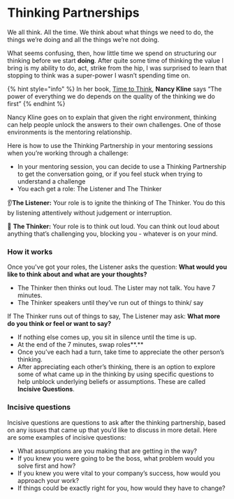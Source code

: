 # Thinking Partnerships

We all think. All the time. We think about what things we need to do, the things we’re doing and all the things we’re not doing.

What seems confusing, then, how little time we spend on structuring our thinking before we start **doing**. After quite some time of thinking the value I bring is my ability to do, act, strike from the hip, I was surprised to learn that stopping to think was a super-power I wasn’t spending time on.

{% hint style="info" %}
In her book, [Time to Think](https://www.goodreads.com/book/show/1020273.Time\_to\_Think), **Nancy Kline** says “The power of everything we do depends on the quality of the thinking we do first”
{% endhint %}

Nancy Kline goes on to explain that given the right environment, thinking can help people unlock the answers to their own challenges. One of those environments is the mentoring relationship.

Here is how to use the Thinking Partnership in your mentoring sessions when you’re working through a challenge:

* In your mentoring session, you can decide to use a Thinking Partnership to get the conversation going, or if you feel stuck when trying to understand a challenge&#x20;
* You each get a role: The Listener and The Thinker

👂**The Listener:** Your role is to ignite the thinking of The Thinker. You do this by listening attentively without judgement or interruption.

💭 **The Thinker:** Your role is to think out loud. You can think out loud about anything that’s challenging you, blocking you - whatever is on your mind.

### How it works

Once you've got your roles, the Listener asks the question: **What would you like to think about and what are your thoughts?**

* The Thinker then thinks out loud. The Lister may not talk. You have 7 minutes.&#x20;
* The Thinker speakers until they’ve run out of things to think/ say

If The Thinker runs out of things to say, The Listener may ask: **What more do you think or feel or want to say?**

* If nothing else comes up, you sit in silence until the time is up.&#x20;
* At the end of the 7 minutes, swap roles**.**&#x20;
* Once you’ve each had a turn, take time to appreciate the other person’s thinking.
* After appreciating each other’s thinking, there is an option to explore some of what came up in the thinking by using specific questions to help unblock underlying beliefs or assumptions. These are called **Incisive Questions**.

### Incisive questions

Incisive questions are questions to ask after the thinking partnership, based on any issues that came up that you’d like to discuss in more detail. Here are some examples of incisive questions:

* What assumptions are you making that are getting in the way?&#x20;
* If you knew you were going to be the boss, what problem would you solve first and how?&#x20;
* If you knew you were vital to your company’s success, how would you approach your work?&#x20;
* If things could be exactly right for you, how would they have to change?
